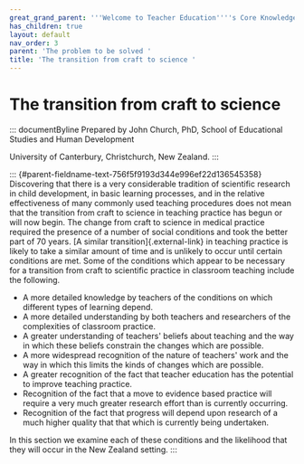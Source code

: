 ```yaml
---
great_grand_parent: '''Welcome to Teacher Education''''s Core Knowledge and Skills.'''
has_children: true
layout: default
nav_order: 3
parent: 'The problem to be solved '
title: 'The transition from craft to science '
---
```

# The transition from craft to science 


::: documentByline
Prepared by John Church, PhD, School of Educational Studies and Human
Development

University of Canterbury, Christchurch, New Zealand.
:::

::: {#parent-fieldname-text-756f5f9193d344e996ef22d136545358}
Discovering that there is a very considerable tradition of scientific
research in child development, in basic learning processes, and in the
relative effectiveness of many commonly used teaching procedures does
not mean that the transition from craft to science in teaching practice
has begun or will now begin. The change from craft to science in medical
practice required the presence of a number of social conditions and took
the better part of 70 years. [A similar transition]{.external-link} in
teaching practice is likely to take a similar amount of time and is
unlikely to occur until certain conditions are met. Some of the
conditions which appear to be necessary for a transition from craft to
scientific practice in classroom teaching include the following.

-   A more detailed knowledge by teachers of the conditions on which
    different types of learning depend.
-   A more detailed understanding by both teachers and researchers of
    the complexities of classroom practice.
-   A greater understanding of teachers' beliefs about teaching and the
    way in which these beliefs constrain the changes which are possible.
-   A more widespread recognition of the nature of teachers' work and
    the way in which this limits the kinds of changes which are
    possible.
-   A greater recognition of the fact that teacher education has the
    potential to improve teaching practice.
-   Recognition of the fact that a move to evidence based practice will
    require a very much greater research effort than is currently
    occurring.
-   Recognition of the fact that progress will depend upon research of a
    much higher quality that that which is currently being undertaken.

In this section we examine each of these conditions and the likelihood
that they will occur in the New Zealand setting.
:::
